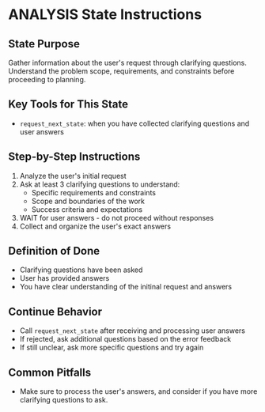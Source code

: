 # ANALYSIS State Instructions

## State Purpose
Gather information about the user's request through clarifying questions. Understand the problem scope, requirements, and constraints before proceeding to planning.

## Key Tools for This State
- `request_next_state`: when you have collected clarifying questions and user answers

## Step-by-Step Instructions
1. Analyze the user's initial request
2. Ask at least 3 clarifying questions to understand:
   - Specific requirements and constraints
   - Scope and boundaries of the work
   - Success criteria and expectations
3. WAIT for user answers - do not proceed without responses
4. Collect and organize the user's exact answers

## Definition of Done
- Clarifying questions have been asked
- User has provided answers
- You have clear understanding of the initinal request and answers

## Continue Behavior
- Call `request_next_state` after receiving and processing user answers
- If rejected, ask additional questions based on the error feedback
- If still unclear, ask more specific questions and try again

## Common Pitfalls
- Make sure to process the user's answers, and consider if you have more clarifying questions to ask.
